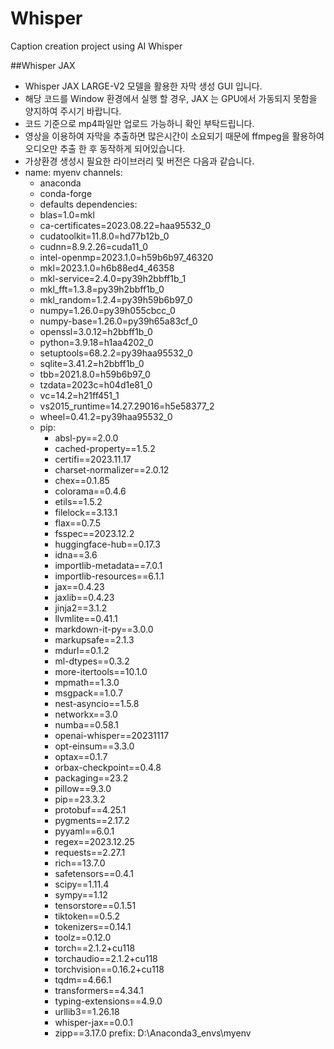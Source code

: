 # Whisper
Caption creation project using AI Whisper

##Whisper JAX
- Whisper JAX LARGE-V2 모델을 활용한 자막 생성 GUI 입니다.
- 해당 코드를 Window 환경에서 실행 할 경우, JAX 는 GPU에서 가동되지 못함을 양지하여 주시기 바랍니다.
- 코드 기준으로 mp4파일만 업로드 가능하니 확인 부탁드립니다.
- 영상을 이용하여 자막을 추출하면 많은시간이 소요되기 때문에 ffmpeg을 활용하여 오디오만 추출 한 후 동작하게 되어있습니다. 
- 가상환경 생성시 필요한 라이브러리 및 버전은 다음과 같습니다.
- name: myenv
channels:
  - anaconda
  - conda-forge
  - defaults
dependencies:
  - blas=1.0=mkl
  - ca-certificates=2023.08.22=haa95532_0
  - cudatoolkit=11.8.0=hd77b12b_0
  - cudnn=8.9.2.26=cuda11_0
  - intel-openmp=2023.1.0=h59b6b97_46320
  - mkl=2023.1.0=h6b88ed4_46358
  - mkl-service=2.4.0=py39h2bbff1b_1
  - mkl_fft=1.3.8=py39h2bbff1b_0
  - mkl_random=1.2.4=py39h59b6b97_0
  - numpy=1.26.0=py39h055cbcc_0
  - numpy-base=1.26.0=py39h65a83cf_0
  - openssl=3.0.12=h2bbff1b_0
  - python=3.9.18=h1aa4202_0
  - setuptools=68.2.2=py39haa95532_0
  - sqlite=3.41.2=h2bbff1b_0
  - tbb=2021.8.0=h59b6b97_0
  - tzdata=2023c=h04d1e81_0
  - vc=14.2=h21ff451_1
  - vs2015_runtime=14.27.29016=h5e58377_2
  - wheel=0.41.2=py39haa95532_0
  - pip:
      - absl-py==2.0.0
      - cached-property==1.5.2
      - certifi==2023.11.17
      - charset-normalizer==2.0.12
      - chex==0.1.85
      - colorama==0.4.6
      - etils==1.5.2
      - filelock==3.13.1
      - flax==0.7.5
      - fsspec==2023.12.2
      - huggingface-hub==0.17.3
      - idna==3.6
      - importlib-metadata==7.0.1
      - importlib-resources==6.1.1
      - jax==0.4.23
      - jaxlib==0.4.23
      - jinja2==3.1.2
      - llvmlite==0.41.1
      - markdown-it-py==3.0.0
      - markupsafe==2.1.3
      - mdurl==0.1.2
      - ml-dtypes==0.3.2
      - more-itertools==10.1.0
      - mpmath==1.3.0
      - msgpack==1.0.7
      - nest-asyncio==1.5.8
      - networkx==3.0
      - numba==0.58.1
      - openai-whisper==20231117
      - opt-einsum==3.3.0
      - optax==0.1.7
      - orbax-checkpoint==0.4.8
      - packaging==23.2
      - pillow==9.3.0
      - pip==23.3.2
      - protobuf==4.25.1
      - pygments==2.17.2
      - pyyaml==6.0.1
      - regex==2023.12.25
      - requests==2.27.1
      - rich==13.7.0
      - safetensors==0.4.1
      - scipy==1.11.4
      - sympy==1.12
      - tensorstore==0.1.51
      - tiktoken==0.5.2
      - tokenizers==0.14.1
      - toolz==0.12.0
      - torch==2.1.2+cu118
      - torchaudio==2.1.2+cu118
      - torchvision==0.16.2+cu118
      - tqdm==4.66.1
      - transformers==4.34.1
      - typing-extensions==4.9.0
      - urllib3==1.26.18
      - whisper-jax==0.0.1
      - zipp==3.17.0
prefix: D:\Anaconda3_envs\myenv
